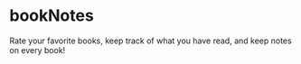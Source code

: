 # bookNotes
Rate your favorite books, keep track of what you have read, and keep notes on every book!
